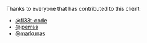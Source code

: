 
Thanks to everyone that has contributed to this client:

- [@fl33t-code](https://github.com/fl33t-code)
- [@jperras](https://github.com/jperras)
- [@markunas](https://github.com/markunas)
